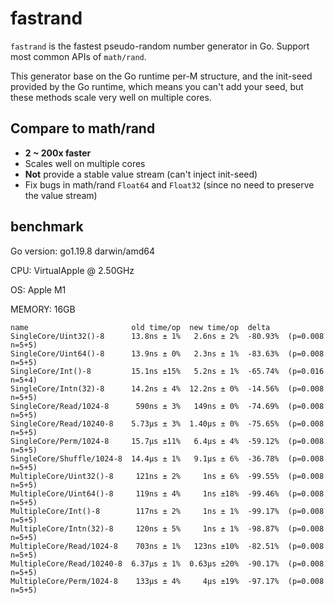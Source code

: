 # fastrand

`fastrand` is the fastest pseudo-random number generator in Go. Support most common APIs of `math/rand`.

This generator base on the Go runtime per-M structure, and the init-seed provided by the Go runtime, which means you can't add your seed, but these methods scale very well on multiple cores.

## Compare to math/rand

- **2 ~ 200x faster**
- Scales well on multiple cores
- **Not** provide a stable value stream (can't inject init-seed)
- Fix bugs in math/rand `Float64` and `Float32`  (since no need to preserve the value stream)


## benchmark
Go version: go1.19.8 darwin/amd64

CPU: VirtualApple @ 2.50GHz

OS: Apple M1

MEMORY: 16GB
```
name                       old time/op  new time/op  delta
SingleCore/Uint32()-8      13.8ns ± 1%   2.6ns ± 2%  -80.93%  (p=0.008 n=5+5)
SingleCore/Uint64()-8      13.9ns ± 0%   2.3ns ± 1%  -83.63%  (p=0.008 n=5+5)
SingleCore/Int()-8         15.1ns ±15%   5.2ns ± 1%  -65.74%  (p=0.016 n=5+4)
SingleCore/Intn(32)-8      14.2ns ± 4%  12.2ns ± 0%  -14.56%  (p=0.008 n=5+5)
SingleCore/Read/1024-8      590ns ± 3%   149ns ± 0%  -74.69%  (p=0.008 n=5+5)
SingleCore/Read/10240-8    5.73µs ± 3%  1.40µs ± 0%  -75.65%  (p=0.008 n=5+5)
SingleCore/Perm/1024-8     15.7µs ±11%   6.4µs ± 4%  -59.12%  (p=0.008 n=5+5)
SingleCore/Shuffle/1024-8  14.4µs ± 1%   9.1µs ± 6%  -36.78%  (p=0.008 n=5+5)
MultipleCore/Uint32()-8     121ns ± 2%     1ns ± 6%  -99.55%  (p=0.008 n=5+5)
MultipleCore/Uint64()-8     119ns ± 4%     1ns ±18%  -99.46%  (p=0.008 n=5+5)
MultipleCore/Int()-8        117ns ± 2%     1ns ± 1%  -99.17%  (p=0.008 n=5+5)
MultipleCore/Intn(32)-8     120ns ± 5%     1ns ± 1%  -98.87%  (p=0.008 n=5+5)
MultipleCore/Read/1024-8    703ns ± 1%   123ns ±10%  -82.51%  (p=0.008 n=5+5)
MultipleCore/Read/10240-8  6.37µs ± 1%  0.63µs ±20%  -90.17%  (p=0.008 n=5+5)
MultipleCore/Perm/1024-8    133µs ± 4%     4µs ±19%  -97.17%  (p=0.008 n=5+5)
```